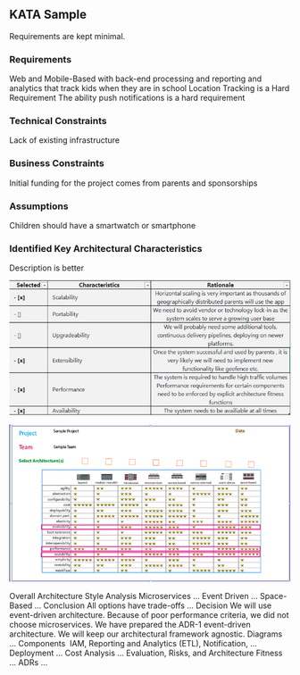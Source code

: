 ## KATA Sample
Requirements are kept minimal.
### Requirements
Web and Mobile-Based with back-end processing and reporting and analytics that track kids when they are in  school
Location Tracking is a Hard Requirement
The ability push notifications is a hard requirement

### Technical Constraints
Lack of existing infrastructure
### Business Constraints
Initial funding for the project comes from parents and sponsorships
### Assumptions
Children should have a smartwatch or smartphone
### Identified Key Architectural Characteristics
Description is better



<p align="center">
  <img  src="https://github.com/okansungur/SoftwareArchitecture/blob/main/images/kata1.png"><br/>
   
</p>






<p align="center">
  <img  src="https://github.com/okansungur/SoftwareArchitecture/blob/main/images/kata2.png"><br/>
   
</p>


Overall Architecture Style Analysis
Microservices
…
Event Driven
…
Space-Based
…
Conclusion
All options have trade-offs …
Decision
We will use event-driven architecture. Because of poor performance criteria, we did not choose microservices. We have prepared the ADR-1 event-driven architecture.
We will keep our architectural framework agnostic.
Diagrams
…
Components 
IAM, Reporting and Analytics (ETL), Notification, …
Deployment
…
Cost Analysis
…
Evaluation, Risks, and Architecture Fitness
…
ADRs
…
